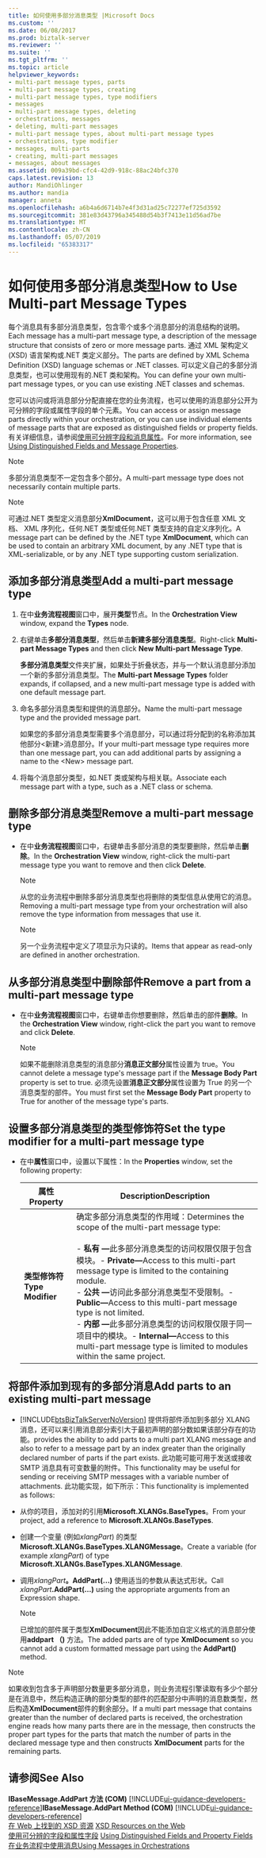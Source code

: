 ```yaml
---
title: 如何使用多部分消息类型 |Microsoft Docs
ms.custom: ''
ms.date: 06/08/2017
ms.prod: biztalk-server
ms.reviewer: ''
ms.suite: ''
ms.tgt_pltfrm: ''
ms.topic: article
helpviewer_keywords:
- multi-part message types, parts
- multi-part message types, creating
- multi-part message types, type modifiers
- messages
- multi-part message types, deleting
- orchestrations, messages
- deleting, multi-part messages
- multi-part message types, about multi-part message types
- orchestrations, type modifier
- messages, multi-parts
- creating, multi-part messages
- messages, about messages
ms.assetid: 009a39bd-cfc4-42d9-918c-88ac24bfc370
caps.latest.revision: 13
author: MandiOhlinger
ms.author: mandia
manager: anneta
ms.openlocfilehash: a6b4a6d6714b7e4f3d31ad25c72277ef725d3592
ms.sourcegitcommit: 381e83d43796a345488d54b3f7413e11d56ad7be
ms.translationtype: MT
ms.contentlocale: zh-CN
ms.lasthandoff: 05/07/2019
ms.locfileid: "65383317"
---
```

# <a name="how-to-use-multi-part-message-types"></a><span data-ttu-id="40927-102">如何使用多部分消息类型</span><span class="sxs-lookup"><span data-stu-id="40927-102">How to Use Multi-part Message Types</span></span>
<span data-ttu-id="40927-103">每个消息具有多部分消息类型，包含零个或多个消息部分的消息结构的说明。</span><span class="sxs-lookup"><span data-stu-id="40927-103">Each message has a multi-part message type, a description of the message structure that consists of zero or more message parts.</span></span> <span data-ttu-id="40927-104">通过 XML 架构定义 (XSD) 语言架构或.NET 类定义部分。</span><span class="sxs-lookup"><span data-stu-id="40927-104">The parts are defined by XML Schema Definition (XSD) language schemas or .NET classes.</span></span> <span data-ttu-id="40927-105">可以定义自己的多部分消息类型，也可以使用现有的.NET 类和架构。</span><span class="sxs-lookup"><span data-stu-id="40927-105">You can define your own multi-part message types, or you can use existing .NET classes and schemas.</span></span>  

 <span data-ttu-id="40927-106">您可以访问或将消息部分分配直接在您的业务流程，也可以使用的消息部分公开为可分辨的字段或属性字段的单个元素。</span><span class="sxs-lookup"><span data-stu-id="40927-106">You can access or assign message parts directly within your orchestration, or you can use individual elements of message parts that are exposed as distinguished fields or property fields.</span></span> <span data-ttu-id="40927-107">有关详细信息，请参阅[使用可分辨字段和消息属性](../core/using-distinguished-fields-and-property-fields.md)。</span><span class="sxs-lookup"><span data-stu-id="40927-107">For more information, see [Using Distinguished Fields and Message Properties](../core/using-distinguished-fields-and-property-fields.md).</span></span>  

> [!NOTE]
>  <span data-ttu-id="40927-108">多部分消息类型不一定包含多个部分。</span><span class="sxs-lookup"><span data-stu-id="40927-108">A multi-part message type does not necessarily contain multiple parts.</span></span>  

> [!NOTE]
>  <span data-ttu-id="40927-109">可通过.NET 类型定义消息部分**XmlDocument**，这可以用于包含任意 XML 文档、 XML 序列化，任何.NET 类型或任何.NET 类型支持的自定义序列化。</span><span class="sxs-lookup"><span data-stu-id="40927-109">A message part can be defined by the .NET type **XmlDocument**, which can be used to contain an arbitrary XML document, by any .NET type that is XML-serializable, or by any .NET type supporting custom serialization.</span></span>  

## <a name="add-a-multi-part-message-type"></a><span data-ttu-id="40927-110">添加多部分消息类型</span><span class="sxs-lookup"><span data-stu-id="40927-110">Add a multi-part message type</span></span>  

1.  <span data-ttu-id="40927-111">在中**业务流程视图**窗口中，展开**类型**节点。</span><span class="sxs-lookup"><span data-stu-id="40927-111">In the **Orchestration View** window, expand the **Types** node.</span></span>  

2.  <span data-ttu-id="40927-112">右键单击**多部分消息类型**，然后单击**新建多部分消息类型**。</span><span class="sxs-lookup"><span data-stu-id="40927-112">Right-click **Multi-part Message Types** and then click **New Multi-part Message Type**.</span></span>  

     <span data-ttu-id="40927-113">**多部分消息类型**文件夹扩展，如果处于折叠状态，并与一个默认消息部分添加一个新的多部分消息类型。</span><span class="sxs-lookup"><span data-stu-id="40927-113">The **Multi-part Message Types** folder expands, if collapsed, and a new multi-part message type is added with one default message part.</span></span>  

3.  <span data-ttu-id="40927-114">命名多部分消息类型和提供的消息部分。</span><span class="sxs-lookup"><span data-stu-id="40927-114">Name the multi-part message type and the provided message part.</span></span>  

     <span data-ttu-id="40927-115">如果您的多部分消息类型需要多个消息部分，可以通过将分配到的名称添加其他部分\<新建\>消息部分。</span><span class="sxs-lookup"><span data-stu-id="40927-115">If your multi-part message type requires more than one message part, you can add additional parts by assigning a name to the \<New\> message part.</span></span>  

4.  <span data-ttu-id="40927-116">将每个消息部分类型，如.NET 类或架构与相关联。</span><span class="sxs-lookup"><span data-stu-id="40927-116">Associate each message part with a type, such as a .NET class or schema.</span></span>  

## <a name="remove-a-multi-part-message-type"></a><span data-ttu-id="40927-117">删除多部分消息类型</span><span class="sxs-lookup"><span data-stu-id="40927-117">Remove a multi-part message type</span></span>  

-   <span data-ttu-id="40927-118">在中**业务流程视图**窗口中，右键单击多部分消息的类型要删除，然后单击**删除**。</span><span class="sxs-lookup"><span data-stu-id="40927-118">In the **Orchestration View** window, right-click the multi-part message type you want to remove and then click **Delete**.</span></span>  

    > [!NOTE]
    >  <span data-ttu-id="40927-119">从您的业务流程中删除多部分消息类型也将删除的类型信息从使用它的消息。</span><span class="sxs-lookup"><span data-stu-id="40927-119">Removing a multi-part message type from your orchestration will also remove the type information from messages that use it.</span></span>  

    > [!NOTE]
    >  <span data-ttu-id="40927-120">另一个业务流程中定义了项显示为只读的。</span><span class="sxs-lookup"><span data-stu-id="40927-120">Items that appear as read-only are defined in another orchestration.</span></span>  

## <a name="remove-a-part-from-a-multi-part-message-type"></a><span data-ttu-id="40927-121">从多部分消息类型中删除部件</span><span class="sxs-lookup"><span data-stu-id="40927-121">Remove a part from a multi-part message type</span></span>  

-   <span data-ttu-id="40927-122">在中**业务流程视图**窗口中，右键单击你想要删除，然后单击的部件**删除**。</span><span class="sxs-lookup"><span data-stu-id="40927-122">In the **Orchestration View** window, right-click the part you want to remove and click **Delete**.</span></span>  

    > [!NOTE]
    >  <span data-ttu-id="40927-123">如果不能删除消息类型的消息部分**消息正文部分**属性设置为 true。</span><span class="sxs-lookup"><span data-stu-id="40927-123">You cannot delete a message type's message part if the **Message Body Part** property is set to true.</span></span> <span data-ttu-id="40927-124">必须先设置**消息正文部分**属性设置为 True 的另一个消息类型的部件。</span><span class="sxs-lookup"><span data-stu-id="40927-124">You must first set the **Message Body Part** property to True for another of the message type's parts.</span></span>  

## <a name="set-the-type-modifier-for-a-multi-part-message-type"></a><span data-ttu-id="40927-125">设置多部分消息类型的类型修饰符</span><span class="sxs-lookup"><span data-stu-id="40927-125">Set the type modifier for a multi-part message type</span></span>  

- <span data-ttu-id="40927-126">在中**属性**窗口中，设置以下属性：</span><span class="sxs-lookup"><span data-stu-id="40927-126">In the **Properties** window, set the following property:</span></span>  


  |     <span data-ttu-id="40927-127">属性</span><span class="sxs-lookup"><span data-stu-id="40927-127">Property</span></span>      |                                                                                                                                                                                        <span data-ttu-id="40927-128">Description</span><span class="sxs-lookup"><span data-stu-id="40927-128">Description</span></span>                                                                                                                                                                                         |
  |-------------------|--------------------------------------------------------------------------------------------------------------------------------------------------------------------------------------------------------------------------------------------------------------------------------------------------------------------------------------------------------------------------------------------|
  | <span data-ttu-id="40927-129">**类型修饰符**</span><span class="sxs-lookup"><span data-stu-id="40927-129">**Type Modifier**</span></span> | <span data-ttu-id="40927-130">确定多部分消息类型的作用域：</span><span class="sxs-lookup"><span data-stu-id="40927-130">Determines the scope of the multi-part message type:</span></span><br /><br /> <span data-ttu-id="40927-131">-   <strong>私有 —</strong>此多部分消息类型的访问权限仅限于包含模块。</span><span class="sxs-lookup"><span data-stu-id="40927-131">-   <strong>Private—</strong>Access to this multi-part message type is limited to the containing module.</span></span><br /><span data-ttu-id="40927-132">-   <strong>公共 —</strong>访问此多部分消息类型不受限制。</span><span class="sxs-lookup"><span data-stu-id="40927-132">-   <strong>Public—</strong>Access to this multi-part message type is not limited.</span></span><br /><span data-ttu-id="40927-133">-   <strong>内部 —</strong>此多部分消息类型的访问权限仅限于同一项目中的模块。</span><span class="sxs-lookup"><span data-stu-id="40927-133">-   <strong>Internal—</strong>Access to this multi-part message type is limited to modules within the same project.</span></span> |

## <a name="add-parts-to-an-existing-multi-part-message"></a><span data-ttu-id="40927-134">将部件添加到现有的多部分消息</span><span class="sxs-lookup"><span data-stu-id="40927-134">Add parts to an existing multi-part message</span></span>  

- [!INCLUDE[btsBizTalkServerNoVersion](../includes/btsbiztalkservernoversion-md.md)] <span data-ttu-id="40927-135">提供将部件添加到多部分 XLANG 消息，还可以来引用消息部分索引大于最初声明的部分数如果该部分存在的功能。</span><span class="sxs-lookup"><span data-stu-id="40927-135">provides the ability to add parts to a multi part XLANG message and also to refer to a message part by an index greater than the originally declared number of parts if the part exists.</span></span> <span data-ttu-id="40927-136">此功能可能可用于发送或接收 SMTP 消息具有可变数量的附件。</span><span class="sxs-lookup"><span data-stu-id="40927-136">This functionality may be useful for sending or receiving SMTP messages with a variable number of attachments.</span></span> <span data-ttu-id="40927-137">此功能实现，如下所示：</span><span class="sxs-lookup"><span data-stu-id="40927-137">This functionality is implemented as follows:</span></span>  

- <span data-ttu-id="40927-138">从你的项目，添加对的引用**Microsoft.XLANGs.BaseTypes**。</span><span class="sxs-lookup"><span data-stu-id="40927-138">From your project, add a reference to **Microsoft.XLANGs.BaseTypes**.</span></span>  

- <span data-ttu-id="40927-139">创建一个变量 (例如*xlangPart*) 的类型**Microsoft.XLANGs.BaseTypes.XLANGMessage**。</span><span class="sxs-lookup"><span data-stu-id="40927-139">Create a variable (for example *xlangPart*) of type **Microsoft.XLANGs.BaseTypes.XLANGMessage**.</span></span>  

- <span data-ttu-id="40927-140">调用<em>xlangPart</em>**。AddPart(...)** 使用适当的参数从表达式形状。</span><span class="sxs-lookup"><span data-stu-id="40927-140">Call <em>xlangPart</em>**.AddPart(…)** using the appropriate arguments from an Expression shape.</span></span>  

  > [!NOTE]
  >  <span data-ttu-id="40927-141">已增加的部件属于类型**XmlDocument**因此不能添加自定义格式的消息部分使用**addpart （)** 方法。</span><span class="sxs-lookup"><span data-stu-id="40927-141">The added parts are of type **XmlDocument** so you cannot add a custom formatted message part using the **AddPart()** method.</span></span>  

> [!NOTE]
>  <span data-ttu-id="40927-142">如果收到包含多于声明部分数量更多部分消息，则业务流程引擎读取有多少个部分是在消息中，然后构造正确的部分类型的部件的匹配部分中声明的消息数类型，然后构造**XmlDocument**部件的剩余部分。</span><span class="sxs-lookup"><span data-stu-id="40927-142">If a multi part message that contains greater than the number of declared parts is received, the orchestration engine reads how many parts there are in the message, then constructs the proper part types for the parts that match the number of parts in the declared message type and then constructs **XmlDocument** parts for the remaining parts.</span></span>  

## <a name="see-also"></a><span data-ttu-id="40927-143">请参阅</span><span class="sxs-lookup"><span data-stu-id="40927-143">See Also</span></span>  
 <span data-ttu-id="40927-144">**IBaseMessage.AddPart 方法 (COM)** [!INCLUDE[ui-guidance-developers-reference](../includes/ui-guidance-developers-reference.md)]</span><span class="sxs-lookup"><span data-stu-id="40927-144">**IBaseMessage.AddPart Method (COM)** [!INCLUDE[ui-guidance-developers-reference](../includes/ui-guidance-developers-reference.md)]</span></span>  
 <span data-ttu-id="40927-145">[在 Web 上找到的 XSD 资源](../core/xsd-resources-on-the-web.md) </span><span class="sxs-lookup"><span data-stu-id="40927-145">[XSD Resources on the Web](../core/xsd-resources-on-the-web.md) </span></span>  
 <span data-ttu-id="40927-146">[使用可分辨的字段和属性字段](../core/using-distinguished-fields-and-property-fields.md) </span><span class="sxs-lookup"><span data-stu-id="40927-146">[Using Distinguished Fields and Property Fields](../core/using-distinguished-fields-and-property-fields.md) </span></span>  
 [<span data-ttu-id="40927-147">在业务流程中使用消息</span><span class="sxs-lookup"><span data-stu-id="40927-147">Using Messages in Orchestrations</span></span>](../core/using-messages-in-orchestrations.md)
